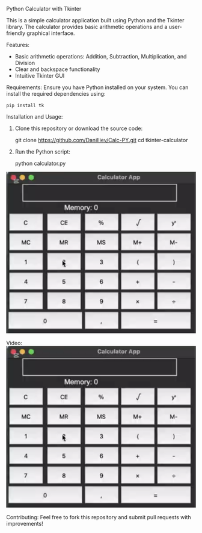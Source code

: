 Python Calculator with Tkinter

This is a simple calculator application built using Python and the Tkinter library. The calculator provides basic arithmetic operations and a user-friendly graphical interface.

Features:
- Basic arithmetic operations: Addition, Subtraction, Multiplication, and Division
- Clear and backspace functionality
- Intuitive Tkinter GUI

Requirements:
Ensure you have Python installed on your system. You can install the required dependencies using:

    pip install tk

Installation and Usage:
1. Clone this repository or download the source code:
   
    git clone https://github.com/DaniIliev/Calc-PY.git
    cd tkinter-calculator

2. Run the Python script:

    python calculator.py

![Calculator Screenshot](/video/video/video-thumbnail.png)

Video:
[![Watch Calculator Demo](video//video/video-thumbnail.png)](https://drive.google.com/file/d/1MlqsTQoJYQHgfB-xwuHJlHPe2ygt1ugw/view?usp=drive_link)



Contributing:
Feel free to fork this repository and submit pull requests with improvements!

